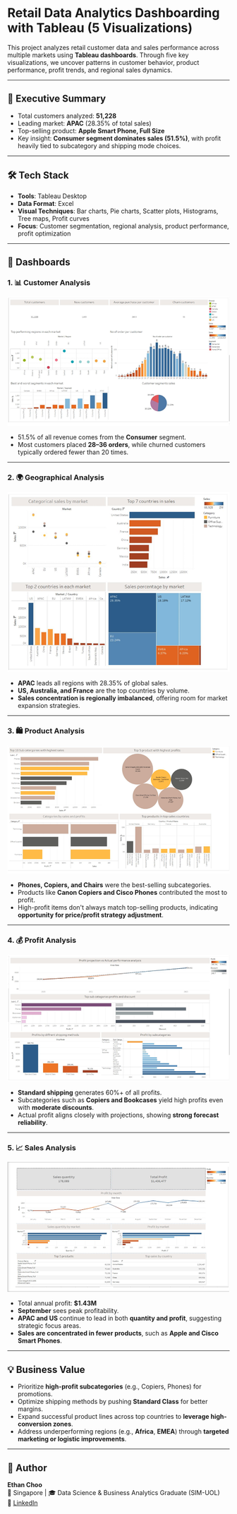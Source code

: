 # Retail Data Analytics Dashboarding with Tableau (5 Visualizations)

This project analyzes retail customer data and sales performance across multiple markets using **Tableau dashboards**. Through five key visualizations, we uncover patterns in customer behavior, product performance, profit trends, and regional sales dynamics.

---

## 🧠 Executive Summary

- Total customers analyzed: **51,228**
- Leading market: **APAC** (28.35% of total sales)
- Top-selling product: **Apple Smart Phone, Full Size**
- Key insight: **Consumer segment dominates sales (51.5%)**, with profit heavily tied to subcategory and shipping mode choices.

---

## 🛠 Tech Stack

- **Tools**: Tableau Desktop
- **Data Format**: Excel
- **Visual Techniques**: Bar charts, Pie charts, Scatter plots, Histograms, Tree maps, Profit curves
- **Focus**: Customer segmentation, regional analysis, product performance, profit optimization

---

## 📁 Dashboards

### 1. 📊 Customer Analysis
![Customer Analysis](results/Customer%20analysis.PNG)

- 51.5% of all revenue comes from the **Consumer** segment.
- Most customers placed **28–36 orders**, while churned customers typically ordered fewer than 20 times.

---

### 2. 🌍 Geographical Analysis
![Geographical Analysis](results/Geographical%20analysis.PNG)

- **APAC** leads all regions with 28.35% of global sales.
- **US, Australia, and France** are the top countries by volume.
- **Sales concentration is regionally imbalanced**, offering room for market expansion strategies.

---

### 3. 🛍 Product Analysis
![Product Analysis](results/Product%20analysis.PNG)

- **Phones, Copiers, and Chairs** were the best-selling subcategories.
- Products like **Canon Copiers and Cisco Phones** contributed the most to profit.
- High-profit items don't always match top-selling products, indicating **opportunity for price/profit strategy adjustment**.

---

### 4. 💰 Profit Analysis
![Profit Analysis](results/Profit%20analysis.PNG)

- **Standard shipping** generates 60%+ of all profits.
- Subcategories such as **Copiers and Bookcases** yield high profits even with **moderate discounts**.
- Actual profit aligns closely with projections, showing **strong forecast reliability**.

---

### 5. 📈 Sales Analysis
![Sales Analysis](results/Sales%20analysis.PNG)

- Total annual profit: **$1.43M**
- **September** sees peak profitability.
- **APAC and US** continue to lead in both **quantity and profit**, suggesting strategic focus areas.
- **Sales are concentrated in fewer products**, such as **Apple and Cisco Smart Phones**.

---

## 💡 Business Value

- Prioritize **high-profit subcategories** (e.g., Copiers, Phones) for promotions.
- Optimize shipping methods by pushing **Standard Class** for better margins.
- Expand successful product lines across top countries to **leverage high-conversion zones**.
- Address underperforming regions (e.g., **Africa**, **EMEA**) through **targeted marketing or logistic improvements**.

---

## 🔗 Author

**Ethan Choo**  
📍 Singapore | 🎓 Data Science & Business Analytics Graduate (SIM-UOL)  
🔗 [LinkedIn](https://www.linkedin.com/in/ethanchoo5/)  
